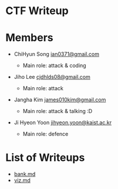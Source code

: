 CTF Writeup
===========

# Members

- ChiHyun Song <ian0371@gmail.com>
    * Main role: attack & coding

- Jiho Lee <cjdhlds08@gmail.com>
    * Main role: attack

- Jangha Kim <james010kim@gmail.com>
    * Main role: attack & talking :D

- Ji Hyeon Yoon <jihyeon.yoon@kaist.ac.kr>
    * Main role: defence

# List of Writeups
- [bank.md](bank.md)
- [viz.md](viz.md)
